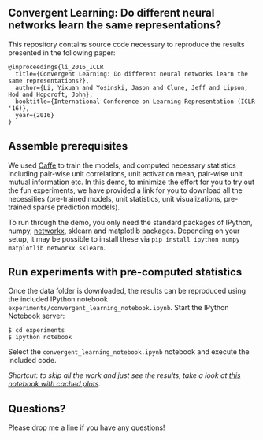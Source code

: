 ## Convergent Learning: Do different neural networks learn the same representations?

This repository contains source code necessary to reproduce the results presented in the following paper:

```
@inproceedings{li_2016_ICLR
  title={Convergent Learning: Do different neural networks learn the same representations?},
  author={Li, Yixuan and Yosinski, Jason and Clune, Jeff and Lipson, Hod and Hopcroft, John},
  booktitle={International Conference on Learning Representation (ICLR '16)},
  year={2016}
}
```

## Assemble prerequisites

 We used [Caffe](http://caffe.berkeleyvision.org/) to train the models, and computed necessary statistics including pair-wise unit correlations, unit activation mean, pair-wise unit mutual information etc. In this demo, to minimize the effort for you to try out the fun experiments, we have provided a link for you to download all the necessities (pre-trained models, unit statistics, unit visualizations, pre-trained sparse prediction models). 

To run through the demo, you only need the standard packages of IPython, numpy, [networkx](http://networkx.github.io), sklearn and matplotlib packages. Depending on your setup, it may be possible to install these via `pip install ipython numpy matplotlib networkx sklearn`.


## Run experiments with pre-computed statistics

Once the data folder is downloaded, the results can be reproduced using the included IPython notebook `experiments/convergent_learning_notebook.ipynb`.
Start the IPython Notebook server:

```
$ cd experiments
$ ipython notebook
```

Select the `convergent_learning_notebook.ipynb` notebook and execute the included
code. 

_Shortcut: to skip all the work and just see the results, take a look at [this notebook with cached plots](http://nbviewer.jupyter.org/github/yixuanli/convergent_learning/blob/master/experiments/convergent_learning_notebook.ipynb)._



## Questions?

Please drop [me](http://www.cs.cornell.edu/~yli) a line if you have any questions!
